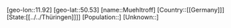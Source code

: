﻿---
location: [50.53,11.92]
type: City
tags:
- geo/City


SpocWebEntityId: 32662
isDeleted: false
confidential: public

---
[geo-lon::11.92]
[geo-lat::50.53]
[name::Muehltroff]
[Country::[[Germany]]]
[State:[[../../Thüringen]]]]
[Population::]
[Unknown::]

